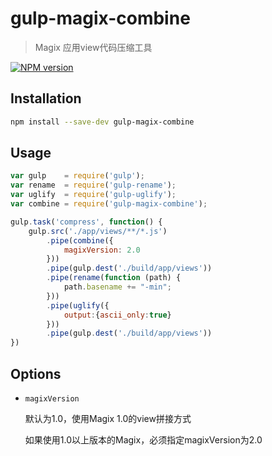 # gulp-magix-combine

> Magix 应用view代码压缩工具

[![NPM version](https://img.shields.io/badge/npm-v1.0.0-orange.svg)](https://www.npmjs.org/package/gulp-magix-combine)

## Installation

```sh
npm install --save-dev gulp-magix-combine
```

## Usage

```javascript
var gulp    = require('gulp');
var rename  = require('gulp-rename');
var uglify  = require('gulp-uglify');
var combine = require('gulp-magix-combine');

gulp.task('compress', function() {
    gulp.src('./app/views/**/*.js')
        .pipe(combine({
            magixVersion: 2.0
        }))
        .pipe(gulp.dest('./build/app/views'))
        .pipe(rename(function (path) {
            path.basename += "-min";
        }))
        .pipe(uglify({
            output:{ascii_only:true}
        }))
        .pipe(gulp.dest('./build/app/views'))
})
```

## Options

- `magixVersion`
    
    默认为1.0，使用Magix 1.0的view拼接方式
    
    如果使用1.0以上版本的Magix，必须指定magixVersion为2.0

